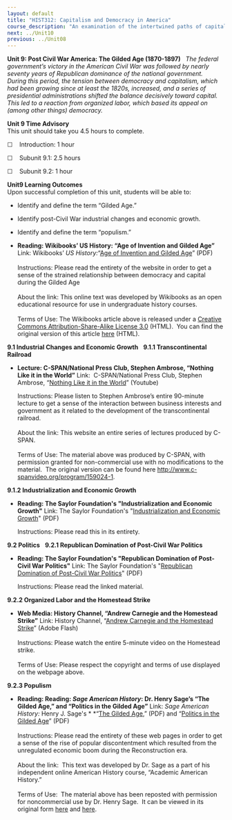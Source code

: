 ```yaml
---
layout: default
title: "HIST312: Capitalism and Democracy in America"
course_description: "An examination of the intertwined paths of capitalism and democracy in US history from the 17th century to the present, focusing on the connections between America’s economic and political development."
next: ../Unit10
previous: ../Unit08
---
```

**Unit 9: Post Civil War America: The Gilded Age (1870-1897)** <span
id="9"></span> 
*The federal government’s victory in the American Civil War was followed
by nearly seventy years of Republican dominance of the national
government.  During this period, the tension between democracy and
capitalism, which had been growing since at least the 1820s, increased,
and a series of presidential administrations shifted the balance
decisively toward capital.  This led to a reaction from organized labor,
which based its appeal on (among other things) democracy.*

**Unit 9 Time Advisory**  
This unit should take you 4.5 hours to complete.

☐    Introduction: 1 hour

☐    Subunit 9.1: 2.5 hours

☐    Subunit 9.2: 1 hour

**Unit9 Learning Outcomes**  
Upon successful completion of this unit, students will be able to:

-   Identify and define the term “Gilded Age.”
-   Identify post-Civil War industrial changes and economic growth.
-   Identify and define the term “populism.”

-   **Reading: Wikibooks’ US History: “Age of Invention and Gilded
    Age”**
    Link: Wikibooks’ *US History:*“[Age of Invention and Gilded
    Age](https://resources.saylor.org/wwwresources/archived/site/wp-content/uploads/2011/08/HIST312-9-Age-of-Invention-and-Gilded-Age.pdf)”
    (PDF)  
        
     Instructions: Please read the entirety of the website in order to
    get a sense of the strained relationship between democracy and
    capital during the Gilded Age  
        
     About the link: This online text was developed by Wikibooks as an
    open educational resource for use in undergraduate history
    courses.  
        
     Terms of Use: The Wikibooks article above is released under a
    [Creative Commons Attribution-Share-Alike License
    3.0](http://creativecommons.org/licenses/by-sa/3.0/) (HTML).  You
    can find the original version of this article
    [here](http://en.wikibooks.org/wiki/US_History/Age_of_Invention_and_Gilded_Age)
    (HTML).

**9.1 Industrial Changes and Economic Growth** <span id="9.1"></span> 
**9.1.1 Transcontinental Railroad** <span id="9.1.1"></span> 
-   **Lecture: C-SPAN/National Press Club, Stephen Ambrose, “Nothing
    Like it in the World”**
    Link:  C-SPAN/National Press Club, Stephen Ambrose, “[Nothing Like
    it in the
    World](http://www.youtube.com/watch?v=IFL8iYPUQvM)” (Youtube)  
      
     Instructions: Please listen to Stephen Ambrose’s entire 90-minute
    lecture to get a sense of the interaction between business interests
    and government as it related to the development of the
    transcontinental railroad.  
        
     About the link: This website an entire series of lectures produced
    by C-SPAN.  
        
     Terms of Use: The material above was produced by C-SPAN, with
    permission granted for non-commercial use with no modifications to
    the material.  The original version can be found
    here <http://www.c-spanvideo.org/program/159024-1>.

**9.1.2 Industrialization and Economic Growth** <span
id="9.1.2"></span> 
-   **Reading: The Saylor Foundation's "Industrialization and Economic
    Growth"**
    Link: The Saylor Foundation's "[Industrialization and Economic
    Growth](https://resources.saylor.org/wwwresources/archived/site/wp-content/uploads/2011/05/HIST312-Industrialization-and-Economic-Growth-FINAL.pdf)"
    (PDF)  
      
     Instructions: Please read this in its entirety.

**9.2 Politics** <span id="9.2"></span> 
**9.2.1 Republican Domination of Post-Civil War Politics** <span
id="9.2.1"></span> 
-   **Reading: The Saylor Foundation's "Republican Domination of
    Post-Civil War Politics"**
    Link: The Saylor Foundation's "[Republican Domination of Post-Civil
    War
    Politics](https://resources.saylor.org/wwwresources/archived/site/wp-content/uploads/2011/05/HIST312-Republican-Dominance-of-Politics-FINAL.pdf)"
    (PDF)  
      
     Instructions: Please read the linked material.

**9.2.2 Organized Labor and the Homestead Strike** <span
id="9.2.2"></span> 
-   **Web Media: History Channel, “Andrew Carnegie and the Homestead
    Strike”**
    Link: History Channel, “[Andrew Carnegie and the Homestead
    Strike](Http://www.history.com/videos/andrew-carnegie-and-the-homestead-strike#andrew-carnegie-and-the-homestead-strike)”
    (Adobe Flash)  
        
     Instructions: Please watch the entire 5-minute video on the
    Homestead strike.  
        
     Terms of Use: Please respect the copyright and terms of use
    displayed on the webpage above.

**9.2.3 Populism** <span id="9.2.3"></span> 
-   **Reading: Reading: *Sage American History*: Dr. Henry Sage’s “The
    Gilded Age,” and “Politics in the Gilded Age”**
    Link: *Sage American History:* Henry J. Sage's * *“[The Gilded
    Age](https://resources.saylor.org/wwwresources/archived/site/wp-content/uploads/2011/08/HIST312-Politics-in-the-Gilded-Age.pdf),”
    (PDF) and “[Politics in the Gilded
    Age](https://resources.saylor.org/wwwresources/archived/site/wp-content/uploads/2011/08/HIST312-Politics-in-the-Gilded-Age.pdf)”
    (PDF)  
        
     Instructions: Please read the entirety of these web pages in order
    to get a sense of the rise of popular discontentment which resulted
    from the unregulated economic boom during the Reconstruction era.  
        
     About the link:  This text was developed by Dr. Sage as a part of
    his independent online American History course, “Academic American
    History.”  
        
     Terms of Use:  The material above has been reposted with permission
    for noncommercial use by Dr. Henry Sage.  It can be viewed in its
    original form
    [here](http://www.academicamerican.com/recongildedage/topics/gildedage2.html)
    and
    [here](http://www.academicamerican.com/recongildedage/topics/gildedagepolitics.html).


